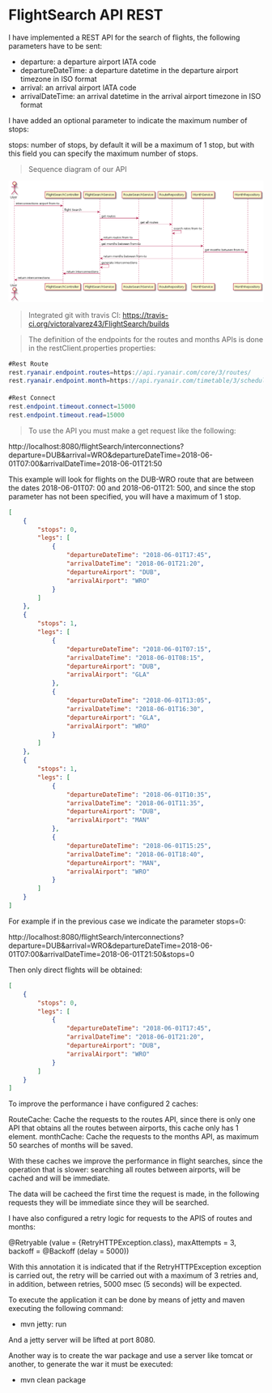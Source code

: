 # FlightSearch API REST


> 
 I have implemented a REST API for the search of flights, the following parameters have to be sent:
 > 
-	departure: a departure airport IATA code
-	departureDateTime: a departure datetime in the departure airport timezone in ISO format
-	arrival: an arrival airport IATA code
-	arrivalDateTime: an arrival datetime in the arrival airport timezone in ISO format

> 
I have added an optional parameter to indicate the maximum number of stops:

> 
stops: number of stops, by default it will be a maximum of 1 stop, but with this field you can specify the maximum number of stops.
> 

> Sequence diagram of our API

![Sequence diagram](https://raw.githubusercontent.com/victoralvarez43/FlightSearch/master/diagrams/secuenceImg.png)


> Integrated git with travis CI: https://travis-ci.org/victoralvarez43/FlightSearch/builds
>

> The definition of the endpoints for the routes and months APIs is done in the restClient.properties properties:

```java
#Rest Route
rest.ryanair.endpoint.routes=https://api.ryanair.com/core/3/routes/
rest.ryanair.endpoint.month=https://api.ryanair.com/timetable/3/schedules/{airportFrom}/{airportTo}/years/{year}/months/{month}

#Rest Connect
rest.endpoint.timeout.connect=15000
rest.endpoint.timeout.read=15000
```

> To use the API you must make a get request like the following:

>
http://localhost:8080/flightSearch/interconnections?departure=DUB&arrival=WRO&departureDateTime=2018-06-01T07:00&arrivalDateTime=2018-06-01T21:50

>
This example will look for flights on the DUB-WRO route that are between the dates 2018-06-01T07: 00 and 2018-06-01T21: 500, and since the stop parameter has not been specified, you will have a maximum of 1 stop.

```json
[
    {
        "stops": 0,
        "legs": [
            {
                "departureDateTime": "2018-06-01T17:45",
                "arrivalDateTime": "2018-06-01T21:20",
                "departureAirport": "DUB",
                "arrivalAirport": "WRO"
            }
        ]
    },
    {
        "stops": 1,
        "legs": [
            {
                "departureDateTime": "2018-06-01T07:15",
                "arrivalDateTime": "2018-06-01T08:15",
                "departureAirport": "DUB",
                "arrivalAirport": "GLA"
            },
            {
                "departureDateTime": "2018-06-01T13:05",
                "arrivalDateTime": "2018-06-01T16:30",
                "departureAirport": "GLA",
                "arrivalAirport": "WRO"
            }
        ]
    },
    {
        "stops": 1,
        "legs": [
            {
                "departureDateTime": "2018-06-01T10:35",
                "arrivalDateTime": "2018-06-01T11:35",
                "departureAirport": "DUB",
                "arrivalAirport": "MAN"
            },
            {
                "departureDateTime": "2018-06-01T15:25",
                "arrivalDateTime": "2018-06-01T18:40",
                "departureAirport": "MAN",
                "arrivalAirport": "WRO"
            }
        ]
    }
]
```


>
For example if in the previous case we indicate the parameter stops=0:

>
http://localhost:8080/flightSearch/interconnections?departure=DUB&arrival=WRO&departureDateTime=2018-06-01T07:00&arrivalDateTime=2018-06-01T21:50&stops=0

>
Then only direct flights will be obtained:

>

```json
[
    {
        "stops": 0,
        "legs": [
            {
                "departureDateTime": "2018-06-01T17:45",
                "arrivalDateTime": "2018-06-01T21:20",
                "departureAirport": "DUB",
                "arrivalAirport": "WRO"
            }
        ]
    }
]
```


>
To improve the performance i have configured 2 caches:

>
RouteCache: Cache the requests to the routes API, since there is only one API that obtains all the routes between airports, this cache only has 1 element.
monthCache: Cache the requests to the months API, as maximum 50 searches of months will be saved.

>
With these caches we improve the performance in flight searches, since the operation that is slower: searching all routes between airports, will be cached and will be immediate.

>
The data will be cacheed the first time the request is made, in the following requests they will be immediate since they will be searched.

>
I have also configured a retry logic for requests to the APIS of routes and months:

>
@Retryable (value = {RetryHTTPException.class}, maxAttempts = 3, backoff = @Backoff (delay = 5000))

>
With this annotation it is indicated that if the RetryHTTPException exception is carried out, the retry will be carried out with a maximum of 3 retries and, in addition, between retries, 5000 msec (5 seconds) will be expected.

>
To execute the application it can be done by means of jetty and maven executing the following command:

>
- mvn jetty: run

>
And a jetty server will be lifted at port 8080.

>
Another way is to create the war package and use a server like tomcat or another, to generate the war it must be executed:

>
- mvn clean package